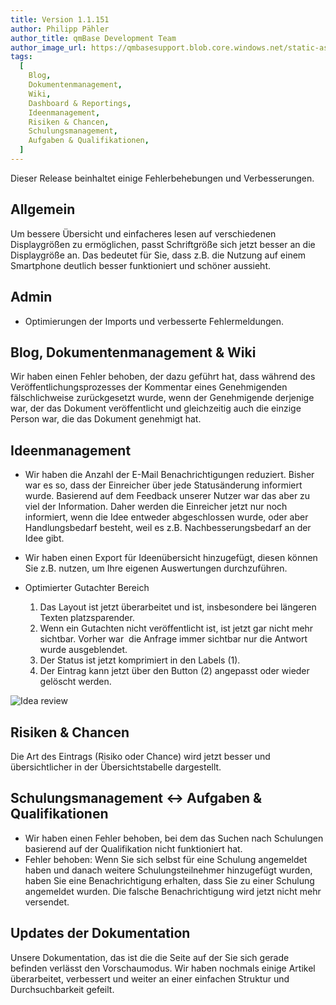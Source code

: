 ```yaml
---
title: Version 1.1.151
author: Philipp Pähler
author_title: qmBase Development Team
author_image_url: https://qmbasesupport.blob.core.windows.net/static-assets/img/persons/paehler_round.png
tags:
  [
    Blog,
    Dokumentenmanagement,
    Wiki,
    Dashboard & Reportings,
    Ideenmanagement,
    Risiken & Chancen,
    Schulungsmanagement,
    Aufgaben & Qualifikationen,
  ]
---
```


Dieser Release beinhaltet einige Fehlerbehebungen und Verbesserungen.

<!--truncate-->

## Allgemein

Um bessere Übersicht und einfacheres lesen auf verschiedenen Displaygrößen zu ermöglichen, passt Schriftgröße sich jetzt besser an die Displaygröße an. Das bedeutet für Sie, dass z.B. die Nutzung auf einem Smartphone deutlich besser funktioniert und schöner aussieht.

## Admin

- Optimierungen der Imports und verbesserte Fehlermeldungen.

## Blog, Dokumentenmanagement & Wiki

Wir haben einen Fehler behoben, der dazu geführt hat, dass während des Veröffentlichungsprozesses der Kommentar eines Genehmigenden fälschlichweise zurückgesetzt wurde, wenn der Genehmigende derjenige war, der das Dokument veröffentlicht und gleichzeitig auch die einzige Person war, die das Dokument genehmigt hat.

## Ideenmanagement

- Wir haben die Anzahl der E-Mail Benachrichtigungen reduziert. Bisher war es so, dass der Einreicher über jede Statusänderung informiert wurde. Basierend auf dem Feedback unserer Nutzer war das aber zu viel der Information. Daher werden die Einreicher jetzt nur noch informiert, wenn die Idee entweder abgeschlossen wurde, oder aber Handlungsbedarf besteht, weil es z.B. Nachbesserungsbedarf an der Idee gibt.

- Wir haben einen Export für Ideenübersicht hinzugefügt, diesen können Sie z.B. nutzen, um Ihre eigenen Auswertungen durchzuführen.

- Optimierter Gutachter Bereich

  1. Das Layout ist jetzt überarbeitet und ist, insbesondere bei längeren Texten platzsparender.
  2. Wenn ein Gutachten nicht veröffentlicht ist, ist jetzt gar nicht mehr sichtbar. Vorher war  die Anfrage immer sichtbar nur die Antwort wurde ausgeblendet.
  3. Der Status ist jetzt komprimiert in den Labels (1).
  4. Der Eintrag kann jetzt über den Button (2) angepasst oder wieder gelöscht werden.

![Idea review](https://caqadmin.blob.core.windows.net/public-screenshots/manual-screenshots/Screenshot%202021-05-30%20200702_ideaReview.png)

## Risiken & Chancen

Die Art des Eintrags (Risiko oder Chance) wird jetzt besser und übersichtlicher in der Übersichtstabelle dargestellt.

## Schulungsmanagement <-> Aufgaben & Qualifikationen

- Wir haben einen Fehler behoben, bei dem das Suchen nach Schulungen basierend auf der Qualifikation nicht funktioniert hat.
- Fehler behoben: Wenn Sie sich selbst für eine Schulung angemeldet haben und danach weitere Schulungsteilnehmer hinzugefügt wurden, haben Sie eine Benachrichtigung erhalten, dass Sie zu einer Schulung angemeldet wurden. Die falsche Benachrichtigung wird jetzt nicht mehr versendet.

## Updates der Dokumentation

Unsere Dokumentation, das ist die die Seite auf der Sie sich gerade befinden verlässt den Vorschaumodus. Wir haben nochmals einige Artikel überarbeitet, verbessert und weiter an einer einfachen Struktur und Durchsuchbarkeit gefeilt.
